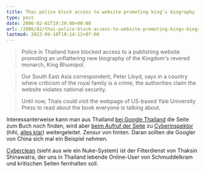 ```yaml
---
title: Thai police block access to website promoting king’s biography
type: post
date: 2006-02-01T19:29:00+00:00
url: /2006/02/thai-police-block-access-to-website-promoting-kings-biography/
lastmod: 2023-09-10T19:14:12+07:00
---
```





> Police in Thailand have blocked access to a publishing website promoting an unflattering new biography of the Kingdom's revered monarch, King Bhumipol.

> Our South East Asia correspondent, Peter Lloyd, says in a country where criticism of the royal family is a crime, the authorities claim the website violates national security.

> Until now, Thais could visit the webpage of US-based Yale University Press to read about the book everyone is talking about.

Interessanterweise kann man aus Thailand [bei Google Thailand][1] die Seite zum Buch noch finden, wird aber [beim Aufruf der Seite][2] zu [Cyberinspektor][3] (hihi, [alles klar][4]) weitergeleitet. Zensur von hinten. Daran sollten die Googler von China sich mal ein Beispiel nehmen.

[Cyberclean][5] (sieht aus wie ein Nuke-System) ist der Filterdienst von Thaksin Shinawatra, der uns in Thailand lebende Online-User von Schmuddelkram und kritischen Seiten fernhalten soll.

 [1]: http://www.google.co.th/search?hl=th&q=%22The+King+Never+Smiles%22
 [2]: http://yalepress.yale.edu/yupbooks/book.asp?isbn=0300106823
 [3]: http://cyberinspector.org/kub1.php
 [4]: http://www.whois.net/whois.cgi2?d=cyberclean.org
 [5]: http://cyberclean.org/
